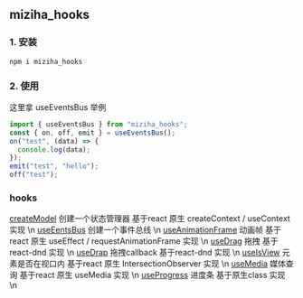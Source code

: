 ## miziha_hooks

### 1. 安装
```shell
npm i miziha_hooks
```

### 2. 使用
这里拿 useEventsBus 举例
```ts
import { useEventsBus } from "miziha_hooks";
const { on, off, emit } = useEventsBus();
on("test", (data) => {
  console.log(data);
});
emit("test", "hello");
off("test");
```

### hooks
[createModel]() 创建一个状态管理器 基于react 原生 createContext / useContext 实现  \n
[useEentsBus]() 创建一个事件总线  \n
[useAnimationFrame]() 动画帧 基于react 原生 useEffect / requestAnimationFrame 实现  \n
[useDrag]() 拖拽 基于react-dnd 实现  \n
[useDrap]() 拖拽callback 基于react-dnd 实现  \n
[useIsView]() 元素是否在视口内 基于react 原生 IntersectionObserver 实现  \n
[useMedia]() 媒体查询 基于react 原生 useMedia 实现  \n
[useProgress]() 进度条 基于原生class 实现  \n
